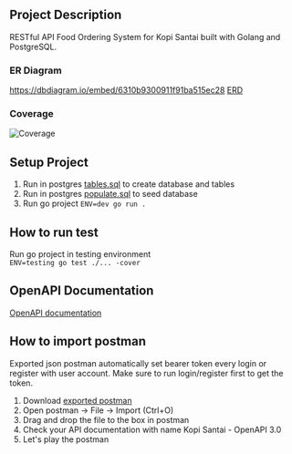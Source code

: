 ## Project Description
RESTful API Food Ordering System for Kopi Santai built with Golang and PostgreSQL.

### ER Diagram  
https://dbdiagram.io/embed/6310b9300911f91ba515ec28
[ERD](https://git.garena.com/sea-labs-id/batch-01/rafly-nagachi/final-project-backend/-/raw/master/assets/docs/erd.png "ERD")

### Coverage
![Coverage](https://git.garena.com/sea-labs-id/batch-01/rafly-nagachi/final-project-backend/-/raw/master/assets/docs/coverage.png "coverage")
  
  
## Setup Project
1. Run in postgres [tables.sql](https://git.garena.com/sea-labs-id/batch-01/rafly-nagachi/final-project-backend/-/raw/master/tables.sql) to create database and tables
2. Run in postgres [populate.sql](https://git.garena.com/sea-labs-id/batch-01/rafly-nagachi/final-project-backend/-/raw/master/populate.sql) to seed database
3. Run go project ```ENV=dev go run .```

## How to run test
Run go project in testing environment  
```ENV=testing go test ./... -cover```  
  
## OpenAPI Documentation
[OpenAPI documentation](https://kopi-santai.herokuapp.com/docs)  
  
## How to import postman
Exported json postman automatically set bearer token every login or register with user account.
Make sure to run login/register first to get the token.
1. Download [exported postman]("https://git.garena.com/sea-labs-id/batch-01/rafly-nagachi/final-project-backend/-/blob/master/Kopi%20Santai%20-%20OpenAPI%203.0.postman_collection.json")
2. Open postman -> File -> Import (Ctrl+O)
3. Drag and drop the file to the box in postman
4. Check your API documentation with name Kopi Santai - OpenAPI 3.0
5. Let's play the postman
